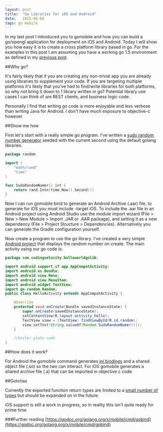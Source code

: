 ```yaml
---
layout: post
title:  "Go Libraries for iOS and Android"
date:   2015-08-08
tags: go mobile 
---
```


In my last post I introduced you to gomobile and how you can build a go/opengl application for deployment on iOS and Android. Today I will show you how easy it is to create a cross platform library based in go.  For the examples in this post I am assuming you have a working go 1.5 environment as defined in my [previous post]({{page.previous.url}}).

##Why go?

It's fairly likely that if you are creating any non-trivial app you are already using libraries to supplement your code.  If you are targeting multiple platforms it's likely that you've had to find/write libraries for both platforms, so why not bring it down to 1 library written in go? Potential library use cases I can think of are REST clients, and business logic code.

Personally I find that writing go code is more enjoyable and less verbose than writing Java for Android. I don't have much exposure to objective-c however.

##Show me how

First let's start with a really simple go program. I've written a [sudo random number generator](https://github.com/ctwomey1/CrossPlatformLib) seeded with the current second using the default golang libraries.

```go
package random

import (
	"math/rand"
	"time"
)

func SudoRandomNumer() int {
	return rand.Intn(time.Now().Second())
}
```

Now I can run gomobile bind to generate an Android Archive (.aar) file, to generate for iOS you must include -target iOS. To include the .aar file in an Android project using Android Studio use the module import wizard (File > New > New Module > Import .JAR or .AAR package), and setting it as a new dependency (File > Project Structure > Dependencies).  Alternatively you can generate the Gradle configuration yourself.


Now create a program to use the go library. I've created a very simple [Android project](https://github.com/ctwomey1/HelloWorldGoLib) that displays the random number on create. The main activity using our go code is:

```Java
package com.codingvelocity.helloworldgolib;

import android.support.v7.app.AppCompatActivity;
import android.os.Bundle;
import android.view.Menu;
import android.view.MenuItem;
import android.widget.TextView;
import go.random.Random;
public class HelloActivity extends AppCompatActivity {

    @Override
    protected void onCreate(Bundle savedInstanceState) {
        super.onCreate(savedInstanceState);
        setContentView(R.layout.activity_hello);
        TextView view = (TextView) findViewById(R.id.random);
        view.setText(String.valueOf(Random.SudoRandomNumer()));
    }

    //boiler plate code
}
```

##How does it work?

For Android the gomobile command generates [jni bindings](http://developer.android.com/training/articles/perf-jni.html) and a shared object file (.so) so the two can interact.  For iOS gomobile generates a shared archive file (.a) that can be imported in objective c code. 

##Gotchas

Currently the exported function return types are limited to a [small number of types](https://godoc.org/golang.org/x/mobile/cmd/gobind#hdr-Type_restrictions) but should be expanded on in the future.

iOS support is still a work in progress, so in reality this isn't quite ready for prime time.



###Further reading
[https://godoc.org/golang.org/x/mobile/cmd/gobind](https://godoc.org/golang.org/x/mobile/cmd/gobind)
